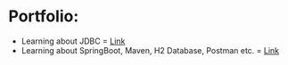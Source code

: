 # Portfolio:
* Learning about JDBC =  [Link](https://github.com/lucian0costa/demo-dao-jdbc)
* Learning about SpringBoot, Maven, H2 Database, Postman etc. = [Link](https://github.com/lucian0costa/workshop-springboot4-jpa)
